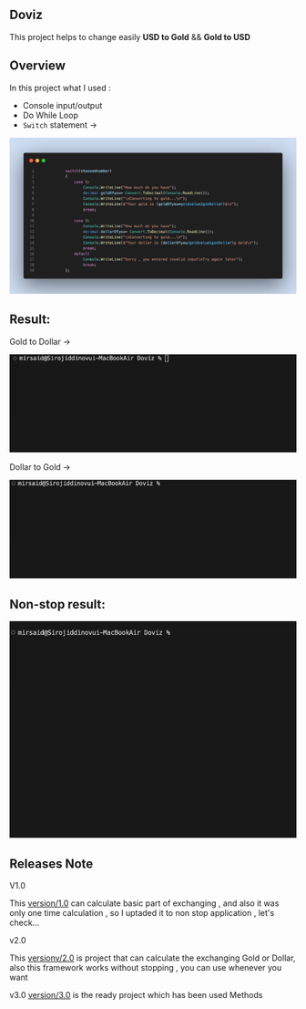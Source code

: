 ## Doviz

 This project helps to change easily **USD to Gold** && **Gold to USD** 

 ## Overview

 In this project what I used :

 *  Console input/output
 * Do While Loop
 *  `Switch` statement ->

 ![](./Assets/switch)

## Result:

 Gold to Dollar -> 

 ![](./Assets/Gold%20gif.gif)

 Dollar to Gold ->
 
 ![](./Assets/dollar%20gi.gif)

 ## Non-stop result:

 ![](./Assets/non.gif)

 ## Releases Note

 V1.0

 This [version/1.0](https://github.com/Mirsaid04/Doviz/tree/Releases/v1.0) can calculate basic part of exchanging , and also it was only one time calculation , so I uptaded it to non stop application , let's check...

 v2.0

 This [versionv/2.0](://github.com/Mirsaid04/Doviz/tree/Releases/vhttps2.0) is project that can calculate the exchanging Gold or Dollar,  also this framework works without stopping , you can use whenever you want

 v3.0 [version/3.0](://github.com/Mirsaid04/Doviz/tree/Releases/vhttps3.0) is the ready project which has been used Methods